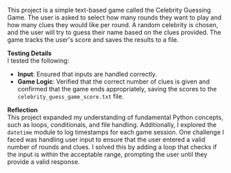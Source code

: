 This project is a simple text-based game called the Celebrity Guessing Game. The user is asked to select how many rounds they want to play and how many clues they would like per round. A random celebrity is chosen, and the user will try to guess their name based on the clues provided. The game tracks the user's score and saves the results to a file.

**Testing Details**  
I tested the following:  
- **Input**: Ensured that inputs are handled correctly.  
- **Game Logic**: Verified that the correct number of clues is given and confirmed that the game ends appropriately, saving the scores to the `celebrity_guess_game_score.txt` file.

**Reflection**  
This project expanded my understanding of fundamental Python concepts, such as loops, conditionals, and file handling. Additionally, I explored the `datetime` module to log timestamps for each game session. One challenge I faced was handling user input to ensure that the user entered a valid number of rounds and clues. I solved this by adding a loop that checks if the input is within the acceptable range, prompting the user until they provide a valid response.